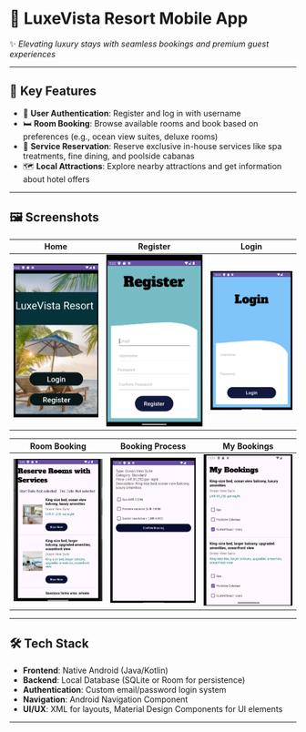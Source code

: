 # 🏨 LuxeVista Resort Mobile App

✨ *Elevating luxury stays with seamless bookings and premium guest experiences*

---

## 📱 Key Features  

- 🔐 **User Authentication**: Register and log in with username  
- 🛏️ **Room Booking**: Browse available rooms and book based on preferences (e.g., ocean view suites, deluxe rooms)  
- 💆 **Service Reservation**: Reserve exclusive in-house services like spa treatments, fine dining, and poolside cabanas  
- 🗺️ **Local Attractions**: Explore nearby attractions and get information about hotel offers  

---

## 🖼️ Screenshots  


| **Home** | **Register** | **Login** |  
|----------|--------------|----------|  
| ![Home](Screenshots_application/HOME.png) | ![Register](Screenshots_application/register.png) | ![Login](Screenshots_application/login.png) |  

| **Room Booking** | **Booking Process** | **My Bookings** |  
|------------------|---------------------|----------------|  
| ![Booking](Screenshots_application/bookings.png) | ![Process](Screenshots_application/process.png) | ![MyBookings](Screenshots_application/My_bookings.png) |  

---

## 🛠️ Tech Stack  

- **Frontend**: Native Android (Java/Kotlin)  
- **Backend**: Local Database (SQLite or Room for persistence)  
- **Authentication**: Custom email/password login system  
- **Navigation**: Android Navigation Component  
- **UI/UX**: XML for layouts, Material Design Components for UI elements  

---


